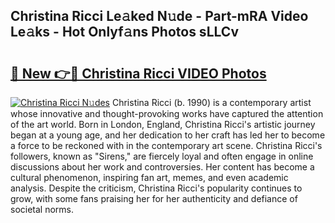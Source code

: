 ## Christina Ricci Le𝚊ked N𝚞de - Part-mRA Video Le𝚊ks - Hot Onlyf𝚊ns Photos sLLCv

# <h2><a href="http://ab3658.deff.icu/?id=Christina+Ricci">🔗 New 👉🔴 Christina Ricci VIDEO Photos</a></h2>

[![Christina Ricci N𝚞des](https://i.imgur.com/rIISA9y.gif)](http://ab3658.deff.icu/?id=Christina+Ricci)
Christina Ricci (b. 1990) is a contemporary artist whose innovative and thought-provoking works have captured the attention of the art world. Born in London, England, Christina Ricci's artistic journey began at a young age, and her dedication to her craft has led her to become a force to be reckoned with in the contemporary art scene. Christina Ricci's followers, known as "Sirens," are fiercely loyal and often engage in online discussions about her work and controversies. Her content has become a cultural phenomenon, inspiring fan art, memes, and even academic analysis. Despite the criticism, Christina Ricci's popularity continues to grow, with some fans praising her for her authenticity and defiance of societal norms.

